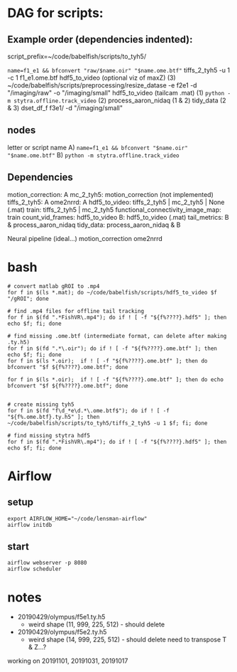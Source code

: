 # DAG for scripts:
## Example order (dependencies indented):
script_prefix=~/code/babelfish/scripts/to_tyh5/

`name=f1_e1 && bfconvert "raw/$name.oir" "$name.ome.btf"`
  tiffs_2_tyh5 -u 1 -c 1 f1_e1.ome.btf
    hdf5_to_video (optional viz of maxZ)
    (3) ~/code/babelfish/scripts/preprocessing/resize_datase -e f2e1 -d "/imaging/raw" -o "/imaging/small"
hdf5_to_video (tailcam .mat)
  (1) `python -m stytra.offline.track_video`
(2) process_aaron_nidaq
(1 & 2)
  tidy_data
(2 & 3)
  dset_df_f f3e1/ -d "/imaging/small"


## nodes
letter or script name
A) `name=f1_e1 && bfconvert "$name.oir" "$name.ome.btf"`
B) `python -m stytra.offline.track_video`

## Dependencies
motion_correction: A
mc_2_tyh5: motion_correction (not implemented)
tiffs_2_tyh5: A
ome2nrrd: A
hdf5_to_video: tiffs_2_tyh5 | mc_2_tyh5 | None (.mat)
train: tiffs_2_tyh5 | mc_2_tyh5
functional_connectivity_image_map: train
count_vid_frames: hdf5_to_video
B: hdf5_to_video (.mat)
tail_metrics: B & process_aaron_nidaq
tidy_data: process_aaron_nidaq & B


Neural pipeline (ideal...)
motion_correction
ome2nrrd





# bash
```
# convert matlab gROI to .mp4
for f in $(ls *.mat); do ~/code/babelfish/scripts/hdf5_to_video $f "/gROI"; done

# find .mp4 files for offline tail tracking
for f in $(fd ".*FishVR\.mp4"); do if ! [ -f "${f%????}.hdf5" ]; then echo $f; fi; done

# find missing .ome.btf (intermediate format, can delete after making .ty.h5)
for f in $(fd ".*\.oir"); do if ! [ -f "${f%????}.ome.btf" ]; then echo $f; fi; done
for f in $(ls *.oir);  if ! [ -f "${f%????}.ome.btf" ]; then do bfconvert "$f ${f%????}.ome.btf"; done

for f in $(ls *.oir);  if ! [ -f "${f%????}.ome.btf" ]; then do echo bfconvert "$f ${f%????}.ome.btf"; done


# create missing tyh5
for f in $(fd "f\d_*e\d.*\.ome.btf$"); do if ! [ -f "${f%.ome.btf}.ty.h5" ]; then ~/code/babelfish/scripts/to_tyh5/tiffs_2_tyh5 -u 1 $f; fi; done

# find missing stytra hdf5
for f in $(fd ".*FishVR\.mp4"); do if ! [ -f "${f%????}.hdf5" ]; then echo $f; fi; done
```

# Airflow
## setup

```
export AIRFLOW_HOME="~/code/lensman-airflow"
airflow initdb
```

## start
```
airflow webserver -p 8080
airflow scheduler
```

# notes
- 20190429/olympus/f5e1.ty.h5
  - weird shape (11, 999, 225, 512) - should delete
- 20190429/olympus/f5e2.ty.h5
  - weird shape (14, 999, 225, 512) - should delete
need to transpose T & Z...?

working on 20191101, 20191031, 20191017